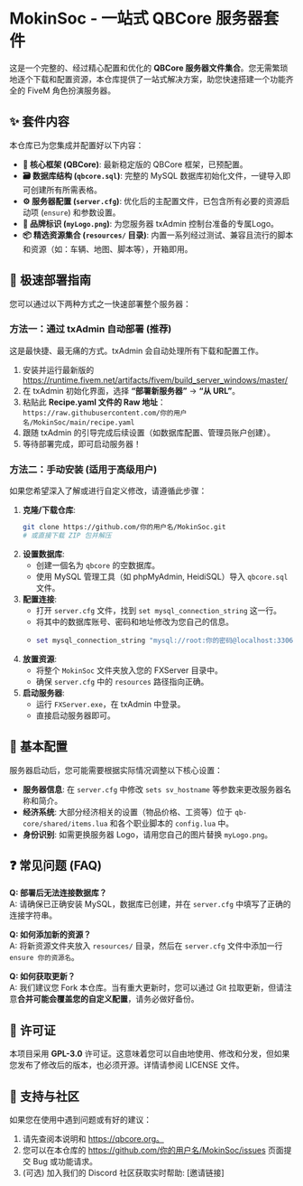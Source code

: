 # **MokinSoc - 一站式 QBCore 服务器套件**

这是一个完整的、经过精心配置和优化的 **QBCore 服务器文件集合**。您无需繁琐地逐个下载和配置资源，本仓库提供了一站式解决方案，助您快速搭建一个功能齐全的 FiveM 角色扮演服务器。


## **✨ 套件内容**

本仓库已为您集成并配置好以下内容：

*   **🧩 核心框架 (QBCore)**: 最新稳定版的 QBCore 框架，已预配置。
*   **🗃️ 数据库结构 (`qbcore.sql`)**: 完整的 MySQL 数据库初始化文件，一键导入即可创建所有所需表格。
*   **⚙️ 服务器配置 (`server.cfg`)**: 优化后的主配置文件，已包含所有必要的资源启动项 (`ensure`) 和参数设置。
*   **🎨 品牌标识 (`myLogo.png`)**: 为您服务器 txAdmin 控制台准备的专属Logo。
*   **📦 精选资源集合 (`resources/` 目录)**: 内置一系列经过测试、兼容且流行的脚本和资源（如：车辆、地图、脚本等），开箱即用。

## **🚀 极速部署指南**

您可以通过以下两种方式之一快速部署整个服务器：

### **方法一：通过 txAdmin 自动部署 (推荐)**

这是最快捷、最无痛的方式。txAdmin 会自动处理所有下载和配置工作。

1.  安装并运行最新版的 https://runtime.fivem.net/artifacts/fivem/build_server_windows/master/
2.  在 txAdmin 初始化界面，选择 **“部署新服务器”** -> **“从 URL”**。
3.  粘贴此 **Recipe.yaml 文件的 Raw 地址**：
    `https://raw.githubusercontent.com/你的用户名/MokinSoc/main/recipe.yaml`
4.  跟随 txAdmin 的引导完成后续设置（如数据库配置、管理员账户创建）。
5.  等待部署完成，即可启动服务器！

### **方法二：手动安装 (适用于高级用户)**

如果您希望深入了解或进行自定义修改，请遵循此步骤：

1.  **克隆/下载仓库**:
    ```bash
    git clone https://github.com/你的用户名/MokinSoc.git
    # 或直接下载 ZIP 包并解压
    ```
2.  **设置数据库**:
    *   创建一個名为 `qbcore` 的空数据库。
    *   使用 MySQL 管理工具（如 phpMyAdmin, HeidiSQL）导入 `qbcore.sql` 文件。
3.  **配置连接**:
    *   打开 `server.cfg` 文件，找到 `set mysql_connection_string` 这一行。
    *   将其中的数据库账号、密码和地址修改为您自己的信息。
    *   ```lua
        set mysql_connection_string "mysql://root:你的密码@localhost:3306/qbcore"
        ```
4.  **放置资源**:
    *   将整个 `MokinSoc` 文件夹放入您的 FXServer 目录中。
    *   确保 `server.cfg` 中的 `resources` 路径指向正确。
5.  **启动服务器**:
    *   运行 `FXServer.exe`，在 txAdmin 中登录。
    *   直接启动服务器即可。

## **🔧 基本配置**

服务器启动后，您可能需要根据实际情况调整以下核心设置：

*   **服务器信息**: 在 `server.cfg` 中修改 `sets sv_hostname` 等参数来更改服务器名称和简介。
*   **经济系统**: 大部分经济相关的设置（物品价格、工资等）位于 `qb-core/shared/items.lua` 和各个职业脚本的 `config.lua` 中。
*   **身份识别**: 如需更换服务器 Logo，请用您自己的图片替换 `myLogo.png`。

## **❓ 常见问题 (FAQ)**

**Q: 部署后无法连接数据库？**  
A: 请确保已正确安装 MySQL，数据库已创建，并在 `server.cfg` 中填写了正确的连接字符串。

**Q: 如何添加新的资源？**  
A: 将新资源文件夹放入 `resources/` 目录，然后在 `server.cfg` 文件中添加一行 `ensure 你的资源名`。

**Q: 如何获取更新？**  
A: 我们建议您 Fork 本仓库。当有重大更新时，您可以通过 Git 拉取更新，但请注意**合并可能会覆盖您的自定义配置**，请务必做好备份。

## **📜 许可证**

本项目采用 **GPL-3.0** 许可证。这意味着您可以自由地使用、修改和分发，但如果您发布了修改后的版本，也必须开源。详情请参阅 LICENSE 文件。

## **💬 支持与社区**

如果您在使用中遇到问题或有好的建议：

1.  请先查阅本说明和 https://qbcore.org。
2.  您可以在本仓库的 https://github.com/你的用户名/MokinSoc/issues 页面提交 Bug 或功能请求。
3.  (可选) 加入我们的 Discord 社区获取实时帮助: [邀请链接]
